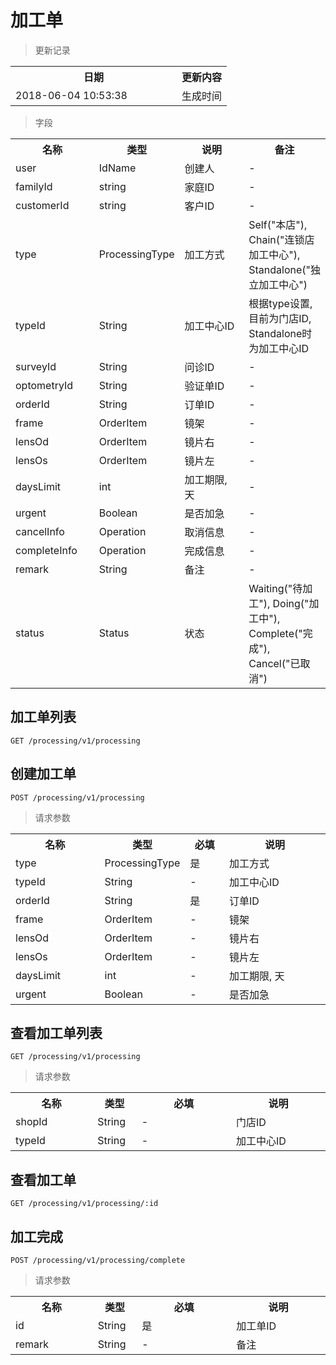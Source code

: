 # 加工单

> 更新记录

<table>
    <tr>
        <th style="width:250px;">日期</th>
        <th>更新内容</th>
    </tr>
    <tr>
        <td>2018-06-04 10:53:38</td>
        <td>生成时间</td>
    </tr>
</table>

> 字段

<table>
    <tr>
        <th style="width:150px;">名称</th>
        <th style="width:60px;">类型</th>
        <th style="width:200px;">说明</th>
        <th>备注</th>
    </tr>
    <tr>
        <td>user</td>
        <td>IdName</td>
        <td>创建人</td>
        <td>-</td>
    </tr>
    <tr>
        <td>familyId</td>
        <td>string</td>
        <td>家庭ID</td>
        <td>-</td>
    </tr>
    <tr>
        <td>customerId</td>
        <td>string</td>
        <td>客户ID</td>
        <td>-</td>
    </tr>
    <tr>
        <td>type</td>
        <td>ProcessingType</td>
        <td>加工方式</td>
        <td>
            Self("本店"),
            Chain("连锁店加工中心"),
            Standalone("独立加工中心")
        </td>
    </tr>
    <tr>
        <td>typeId</td>
        <td>String</td>
        <td>加工中心ID</td>
        <td>根据type设置, 目前为门店ID, Standalone时为加工中心ID</td>
    </tr>
    <tr>
        <td>surveyId</td>
        <td>String</td>
        <td>问诊ID</td>
        <td>-</td>
    </tr>
    <tr>
        <td>optometryId</td>
        <td>String</td>
        <td>验证单ID</td>
        <td>-</td>
    </tr>
    <tr>
        <td>orderId</td>
        <td>String</td>
        <td>订单ID</td>
        <td>-</td>
    </tr>
    <tr>
        <td>frame</td>
        <td>OrderItem</td>
        <td>镜架</td>
        <td>-</td>
    </tr>
    <tr>
        <td>lensOd</td>
        <td>OrderItem</td>
        <td>镜片右</td>
        <td>-</td>
    </tr>
    <tr>
        <td>lensOs</td>
        <td>OrderItem</td>
        <td>镜片左</td>
        <td>-</td>
    </tr>
    <tr>
        <td>daysLimit</td>
        <td>int</td>
        <td>加工期限, 天</td>
        <td>-</td>
    </tr>
    <tr>
        <td>urgent</td>
        <td>Boolean</td>
        <td>是否加急</td>
        <td>-</td>
    </tr>
    <tr>
        <td>cancelInfo</td>
        <td>Operation</td>
        <td>取消信息</td>
        <td>-</td>
    </tr>
    <tr>
        <td>completeInfo</td>
        <td>Operation</td>
        <td>完成信息</td>
        <td>-</td>
    </tr>
    <tr>
        <td>remark</td>
        <td>String</td>
        <td>备注</td>
        <td>-</td>
    </tr>
    <tr>
        <td>status</td>
        <td>Status</td>
        <td>状态</td>
        <td>
            Waiting("待加工"),
            Doing("加工中"),
            Complete("完成"),
            Cancel("已取消")
        </td>
    </tr>
</table>

## 加工单列表

```
GET /processing/v1/processing
```

## 创建加工单

```
POST /processing/v1/processing
```
> 请求参数

<table>
    <tr>
        <th style="width:150px;">名称</th>
        <th style="width:60px;">类型</th>
        <th style="width:60px;">必填</th>
        <th style="width:200px;">说明</th>
    </tr>
    <tr>
        <td>type</td>
        <td>ProcessingType</td>
        <td>是</td>
        <td>加工方式</td>
    </tr>
    <tr>
        <td>typeId</td>
        <td>String</td>
        <td>-</td>
        <td>加工中心ID</td>
    </tr>
    <tr>
        <td>orderId</td>
        <td>String</td>
        <td>是</td>
        <td>订单ID</td>
    </tr>
    <tr>
        <td>frame</td>
        <td>OrderItem</td>
        <td>-</td>
        <td>镜架</td>
    </tr>
    <tr>
        <td>lensOd</td>
        <td>OrderItem</td>
        <td>-</td>
        <td>镜片右</td>
    </tr>
    <tr>
        <td>lensOs</td>
        <td>OrderItem</td>
        <td>-</td>
        <td>镜片左</td>
    </tr>
    <tr>
        <td>daysLimit</td>
        <td>int</td>
        <td>-</td>
        <td>加工期限, 天</td>
    </tr>
    <tr>
        <td>urgent</td>
        <td>Boolean</td>
        <td>-</td>
        <td>是否加急</td>
    </tr>
</table>

## 查看加工单列表

```
GET /processing/v1/processing
```

> 请求参数

<table>
    <tr>
        <th style="width:150px;">名称</th>
        <th style="width:60px;">类型</th>
        <th style="width:200px;">必填</th>
        <th style="width:200px;">说明</th>
    </tr>
    <tr>
        <td>shopId</td>
        <td>String</td>
        <td>-</td>
        <td>门店ID</td>
    </tr>
    <tr>
        <td>typeId</td>
        <td>String</td>
        <td>-</td>
        <td>加工中心ID</td>
    </tr>
</table>

## 查看加工单

```
GET /processing/v1/processing/:id
```

## 加工完成

```
POST /processing/v1/processing/complete
```

> 请求参数

<table>
    <tr>
        <th style="width:150px;">名称</th>
        <th style="width:60px;">类型</th>
        <th style="width:200px;">必填</th>
        <th style="width:200px;">说明</th>
    </tr>
    <tr>
        <td>id</td>
        <td>String</td>
        <td>是</td>
        <td>加工单ID</td>
    </tr>
    <tr>
        <td>remark</td>
        <td>String</td>
        <td>-</td>
        <td>备注</td>
    </tr>
</table>